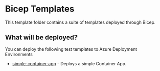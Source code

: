 # Bicep Templates

This template folder contains a suite of templates deployed through Bicep.

## What will be deployed?

You can deploy the following test templates to Azure Deployment Environments

- [simple-container-app](./simple-container-app/) - Deploys a simple Container App.
